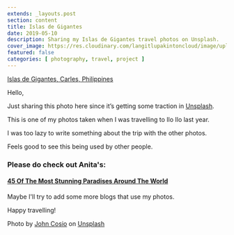 ```yaml
---
extends: _layouts.post
section: content
title: Islas de Gigantes
date: 2019-05-10
description: Sharing my Islas de Gigantes travel photos on Unsplash.
cover_image: https://res.cloudinary.com/langitlupakintoncloud/image/upload/w_800/hugo/jcos.io/john-cosio-1134231-unsplash_xaok5i.jpg
featured: false
categories: [ photography, travel, project ]
---
```


[Islas de Gigantes, Carles, Philippines](https://unsplash.com/search/photos/islas-de-gigantes%2C-carles%2C-philippines)

Hello,

Just sharing this photo here since it&#8217;s getting some traction in [Unsplash](https://unsplash.com/@jcosio).

This is one of my photos taken when I was travelling to Ilo Ilo last year.

I was too lazy to write something about the trip with the other photos.

Feels good to see this being used by other people.

### Please do check out Anita's:
#### [45 Of The Most Stunning Paradises Around The World](https://anitahendrieka.com/45-of-the-most-stunning-paradises-around-the-world)

Maybe I'll try to add some more blogs that use my photos.

Happy travelling!

Photo by&nbsp;[John Cosio](https://unsplash.com/photos/xCZ8ynsCfrw?utm_source=unsplash&utm_medium=referral&utm_content=creditCopyText)&nbsp;on&nbsp;[Unsplash](https://unsplash.com/@jcosio?utm_source=unsplash&utm_medium=referral&utm_content=creditCopyText)
